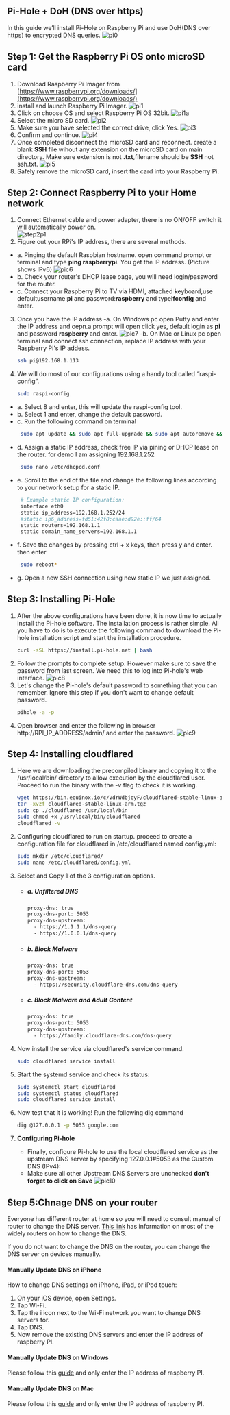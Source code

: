 ## Pi-Hole + DoH (DNS over https)
In this guide we’ll install Pi-Hole on Raspberry Pi and use DoH(DNS over https) to encrypted DNS queries. 
![pi0](https://raw.githubusercontent.com/A3XX/dns_at_home/master/img/0.PNG)
 

## Step 1: Get the Raspberry Pi OS onto microSD card

1. Download Raspberry Pi Imager from [https://www.raspberrypi.org/downloads/](https://www.raspberrypi.org/downloads/)
2. install and launch Raspberry Pi Imager. 
    ![pi1](https://raw.githubusercontent.com/A3XX/dns_at_home/master/img/1.PNG)
3. Click on choose OS and select Raspberry Pi OS 32bit.
    ![pi1a](https://raw.githubusercontent.com/A3XX/dns_at_home/master/img/1a.png)
4. Select the micro SD card.
    ![pi2](https://raw.githubusercontent.com/A3XX/dns_at_home/master/img/2.PNG)
5. Make sure you have selected the correct drive, click Yes.
    ![pi3](https://raw.githubusercontent.com/A3XX/dns_at_home/master/img/3.PNG)
6. Confirm and continue. 
    ![pi4](https://raw.githubusercontent.com/A3XX/dns_at_home/master/img/4.PNG)
7. Once completed disconnect the microSD card and reconnect. create a blank **SSH** file wihout any extension on the microSD card on main directory. Make sure extension is not **.txt**,filename should be **SSH** not ssh.txt.
    ![pi5](https://raw.githubusercontent.com/A3XX/dns_at_home/master/img/5.PNG)
8. Safely remove the microSD card, insert the card into your Raspberry Pi. 

## Step 2: Connect Raspberry Pi to your Home network
1. Connect Ethernet cable and power adapter, there is no ON/OFF switch it will automatically power on.  
    ![step2p1](https://projects-static.raspberrypi.org/projects/raspberry-pi-getting-started/0e07cfe2a142a41e6c97611e94057de6dddde935/en/images/pi-plug-in.gif)
2. Figure out your RPi's IP address, there are several methods.
  - a. Pinging the default Raspbian hostname. open command prompt or terminal and type **ping raspberrypi**. You get the IP address. (Picture shows IPv6)
      ![pic6](https://raw.githubusercontent.com/A3XX/dns_at_home/master/img/6.PNG)
  - b. Check your router's DHCP lease page, you will need login/password for the router. 
  - c. Connect your Raspberry Pi to TV via HDMI, attached keyboard,use defaultusername:**pi** and password:**raspberry** and type**ifconfig** and enter.
3. Once you have the IP address 
  -a. On Windows pc open Putty and enter the IP address and oepn.a prompt will open click yes, default login as **pi** and  password **raspberry** and enter.
      ![pic7](https://raw.githubusercontent.com/A3XX/dns_at_home/master/img/7.PNG)
  -b. On Mac or Linux pc open terminal and connect ssh connection, replace IP address with your Raspberry Pi's IP addess.
     ```bash
     ssh pi@192.168.1.113
     ```
4. We will do most of our configurations using a handy tool called “raspi-config”.
     ```bash
     sudo raspi-config
     ```
 - a. Select 8 and enter, this will update the raspi-config tool. 
 - b. Select 1 and enter, change the default password. 
 - c. Run the following command on terminal
    ```bash 
     sudo apt update && sudo apt full-upgrade && sudo apt autoremove && sudo apt autoclean   
    ```
 - d. Assign a static IP address, check free IP via pining or DHCP lease on the router. for demo I am assigning 192.168.1.252
    ```bash 
     sudo nano /etc/dhcpcd.conf
    ```
 - e. Scroll to the end of the file and change the following lines according to your network setup for a static IP.
    ```bash 
     # Example static IP configuration:
     interface eth0
     static ip_address=192.168.1.252/24
     #static ip6_address=fd51:42f8:caae:d92e::ff/64
     static routers=192.168.1.1
     static domain_name_servers=192.168.1.1
    ``` 
- f. Save the changes by pressing ctrl + x keys, then press y and enter. then enter 
    ```bash
     sudo reboot*
    ```
- g. Open a new SSH connection using new static IP we just assigned.

## Step 3: Installing Pi-Hole

1. After the above configurations have been done, it is now time to actually install the Pi-hole software. The installation process is rather simple. All you have to do is to execute the following command to download the Pi-hole installation script and start the installation procedure.
    ```bash 
    curl -sSL https://install.pi-hole.net | bash
    ```
2. Follow the prompts to complete setup. However make sure to save the password from last screen. We need this to log into Pi-hole's web interface. 
    ![pic8](https://raw.githubusercontent.com/A3XX/dns_at_home/master/img/8.gif)
3. Let's change the Pi-hole's default password to something that you can remember. Ignore this step if you don't want to change default password. 
    ```bash 
    pihole -a -p
    ```
4. Open browser and enter the following in browser http://RPI_IP_ADDRESS/admin/ and enter the password. 
    ![pic9](https://raw.githubusercontent.com/A3XX/dns_at_home/master/img/9.PNG)

## Step 4: Installing cloudflared
1. Here we are downloading the precompiled binary and copying it to the /usr/local/bin/ directory to allow execution by the cloudflared user. Proceed to run the binary with the -v flag to check it is working.
    ```bash 
    wget https://bin.equinox.io/c/VdrWdbjqyF/cloudflared-stable-linux-arm.tgz
    tar -xvzf cloudflared-stable-linux-arm.tgz
    sudo cp ./cloudflared /usr/local/bin
    sudo chmod +x /usr/local/bin/cloudflared
    cloudflared -v
    ```
2. Configuring cloudflared to run on startup. proceed to create a configuration file for cloudflared in /etc/cloudflared named config.yml:
    ```bash
    sudo mkdir /etc/cloudflared/
    sudo nano /etc/cloudflared/config.yml
   ```
3. Selcct and Copy 1 of the 3 configuration options. 

      - ##### a. Unfiltered DNS
           ```bash
           proxy-dns: true
           proxy-dns-port: 5053
           proxy-dns-upstream:
             - https://1.1.1.1/dns-query
             - https://1.0.0.1/dns-query
           ```
     - ##### b. Block Malware
          ```bash
          proxy-dns: true
          proxy-dns-port: 5053
          proxy-dns-upstream:
            - https://security.cloudflare-dns.com/dns-query
          ```
     - ##### c. Block Malware and Adult Content
          ```bash
          proxy-dns: true
          proxy-dns-port: 5053
          proxy-dns-upstream:
            - https://family.cloudflare-dns.com/dns-query
          ```
4. Now install the service via cloudflared's service command.
    ```bash
    sudo cloudflared service install
    ```
5. Start the systemd service and check its status:
    ```bash
    sudo systemctl start cloudflared
    sudo systemctl status cloudflared
    sudo cloudflared service install
    ```
6. Now test that it is working! Run the following dig command
    ```bash
    dig @127.0.0.1 -p 5053 google.com
    ```
    
7. **Configuring Pi-hole**
     - Finally, configure Pi-hole to use the local cloudflared service as the upstream DNS server by specifying 127.0.0.1#5053 as the Custom DNS (IPv4):
     - Make sure all other Upstream DNS Servers are unchecked **don't forget to click on Save**
      ![pic10](https://raw.githubusercontent.com/A3XX/dns_at_home/master/img/10.PNG)



## Step 5:Chnage DNS on your router
Everyone has different router at home so you will need to consult manual of router to change the DNS server. [This link](https://www.lifewire.com/how-to-change-dns-servers-on-most-popular-routers-2617995) has information on most of the widely routers on how to change the DNS. 

If you do not want to change the DNS on the router, you can change the DNS server on devices manually. 

#### Manually Update DNS on iPhone 
How to change DNS settings on iPhone, iPad, or iPod touch:
  1. On your iOS device, open Settings.
  2. Tap Wi-Fi.
  3. Tap the i icon next to the Wi-Fi network you want to change DNS servers for.
  4. Tap DNS.
  5. Now remove the existing DNS servers and enter the IP address of raspberry PI.

#### Manually Update DNS on Windows

Please follow this [guide](https://www.quad9.net/microsoft/) and only enter the IP address of raspberry PI.

#### Manually Update DNS on Mac

Please follow this [guide](https://www.quad9.net/apple/) and only enter the IP address of raspberry PI.



